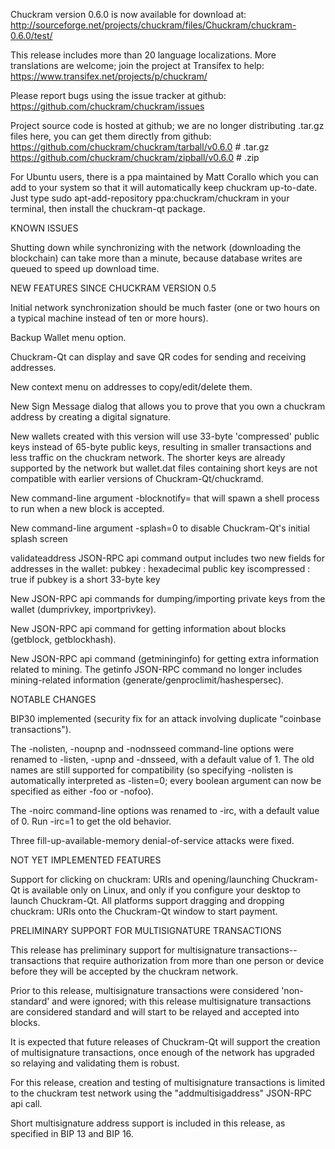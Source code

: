 Chuckram version 0.6.0 is now available for download at:
http://sourceforge.net/projects/chuckram/files/Chuckram/chuckram-0.6.0/test/

This release includes more than 20 language localizations.
More translations are welcome; join the
project at Transifex to help:
https://www.transifex.net/projects/p/chuckram/

Please report bugs using the issue tracker at github:
https://github.com/chuckram/chuckram/issues

Project source code is hosted at github; we are no longer
distributing .tar.gz files here, you can get them
directly from github:
https://github.com/chuckram/chuckram/tarball/v0.6.0  # .tar.gz
https://github.com/chuckram/chuckram/zipball/v0.6.0  # .zip

For Ubuntu users, there is a ppa maintained by Matt Corallo which
you can add to your system so that it will automatically keep
chuckram up-to-date.  Just type
sudo apt-add-repository ppa:chuckram/chuckram
in your terminal, then install the chuckram-qt package.


KNOWN ISSUES

Shutting down while synchronizing with the network
(downloading the blockchain) can take more than a minute,
because database writes are queued to speed up download
time.


NEW FEATURES SINCE CHUCKRAM VERSION 0.5

Initial network synchronization should be much faster
(one or two hours on a typical machine instead of ten or more
hours).

Backup Wallet menu option.

Chuckram-Qt can display and save QR codes for sending
and receiving addresses.

New context menu on addresses to copy/edit/delete them.

New Sign Message dialog that allows you to prove that you
own a chuckram address by creating a digital
signature.

New wallets created with this version will
use 33-byte 'compressed' public keys instead of
65-byte public keys, resulting in smaller
transactions and less traffic on the chuckram
network. The shorter keys are already supported
by the network but wallet.dat files containing
short keys are not compatible with earlier
versions of Chuckram-Qt/chuckramd.

New command-line argument -blocknotify=<command>
that will spawn a shell process to run <command> 
when a new block is accepted.

New command-line argument -splash=0 to disable
Chuckram-Qt's initial splash screen

validateaddress JSON-RPC api command output includes
two new fields for addresses in the wallet:
pubkey : hexadecimal public key
iscompressed : true if pubkey is a short 33-byte key

New JSON-RPC api commands for dumping/importing
private keys from the wallet (dumprivkey, importprivkey).

New JSON-RPC api command for getting information about
blocks (getblock, getblockhash).

New JSON-RPC api command (getmininginfo) for getting
extra information related to mining. The getinfo
JSON-RPC command no longer includes mining-related
information (generate/genproclimit/hashespersec).



NOTABLE CHANGES

BIP30 implemented (security fix for an attack involving
duplicate "coinbase transactions").

The -nolisten, -noupnp and -nodnsseed command-line
options were renamed to -listen, -upnp and -dnsseed,
with a default value of 1. The old names are still
supported for compatibility (so specifying -nolisten
is automatically interpreted as -listen=0; every
boolean argument can now be specified as either
-foo or -nofoo).

The -noirc command-line options was renamed to
-irc, with a default value of 0. Run -irc=1 to
get the old behavior.

Three fill-up-available-memory denial-of-service
attacks were fixed.


NOT YET IMPLEMENTED FEATURES

Support for clicking on chuckram: URIs and
opening/launching Chuckram-Qt is available only on Linux,
and only if you configure your desktop to launch
Chuckram-Qt. All platforms support dragging and dropping
chuckram: URIs onto the Chuckram-Qt window to start
payment.


PRELIMINARY SUPPORT FOR MULTISIGNATURE TRANSACTIONS

This release has preliminary support for multisignature
transactions-- transactions that require authorization
from more than one person or device before they
will be accepted by the chuckram network.

Prior to this release, multisignature transactions
were considered 'non-standard' and were ignored;
with this release multisignature transactions are
considered standard and will start to be relayed
and accepted into blocks.

It is expected that future releases of Chuckram-Qt
will support the creation of multisignature transactions,
once enough of the network has upgraded so relaying
and validating them is robust.

For this release, creation and testing of multisignature
transactions is limited to the chuckram test network using
the "addmultisigaddress" JSON-RPC api call.

Short multisignature address support is included in this
release, as specified in BIP 13 and BIP 16.
